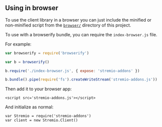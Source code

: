 ## Using in browser 

To use the client library in a browser you can just include the minified or non-minified script from the [`browser/`](https://github.com/Stremio/stremio-addons/tree/master/browser) directory of this project. 

To use with a browserify bundle, you can require the `index-browser.js` file.

For example:

```javascript
var browserify = require('browserify')

var b = browserify()

b.require('./index-browser.js', { expose: 'stremio-addons' })

b.bundle().pipe(require('fs').createWriteStream('stremio-addons.js'))
```

Then add it to your browser app:

```
<script src='stremio-addons.js'></script>
```

And initialize as normal:

```
var Stremio = require('stremio-addons')
var client = new Stremio.Client()
```
